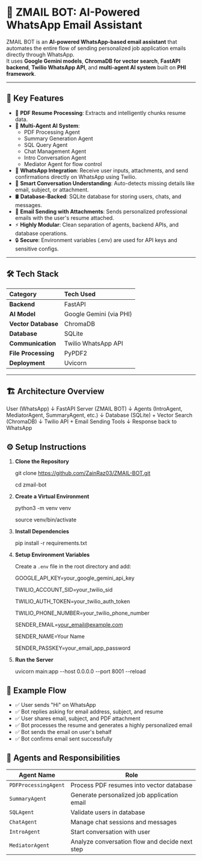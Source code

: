 # 🚀 ZMAIL BOT: AI-Powered WhatsApp Email Assistant

ZMAIL BOT is an **AI-powered WhatsApp-based email assistant** that automates the entire flow of sending personalized job application emails directly through WhatsApp.  
It uses **Google Gemini models**, **ChromaDB for vector search**, **FastAPI backend**, **Twilio WhatsApp API**, and **multi-agent AI system** built on **PHI framework**.

---

## 🌟 Key Features

- 📄 **PDF Resume Processing**: Extracts and intelligently chunks resume data.
- 🤖 **Multi-Agent AI System**:
  - PDF Processing Agent
  - Summary Generation Agent
  - SQL Query Agent
  - Chat Management Agent
  - Intro Conversation Agent
  - Mediator Agent for flow control
- 💬 **WhatsApp Integration**: Receive user inputs, attachments, and send confirmations directly on WhatsApp using Twilio.
- 🧠 **Smart Conversation Understanding**: Auto-detects missing details like email, subject, or attachment.
- 🛢️ **Database-Backed**: SQLite database for storing users, chats, and messages.
- 📧 **Email Sending with Attachments**: Sends personalized professional emails with the user's resume attached.
- ⚡ **Highly Modular**: Clean separation of agents, backend APIs, and database operations.
- 🔒 **Secure**: Environment variables (.env) are used for API keys and sensitive configs.

---

## 🛠️ Tech Stack

| Category            | Tech Used                   |
|:---------------------|:-----------------------------|
| **Backend**           | FastAPI |
| **AI Model**          | Google Gemini (via PHI) |
| **Vector Database**   | ChromaDB |
| **Database**          | SQLite |
| **Communication**     | Twilio WhatsApp API |
| **File Processing**   | PyPDF2 |
| **Deployment**        | Uvicorn |

---

## 🏗️ Architecture Overview


User (WhatsApp) 
    ↓
FastAPI Server (ZMAIL BOT)
    ↓
Agents (IntroAgent, MediatorAgent, SummaryAgent, etc.)
    ↓
Database (SQLite) + Vector Search (ChromaDB)
    ↓
Twilio API + Email Sending Tools
    ↓
Response back to WhatsApp



## ⚙️ Setup Instructions

1. **Clone the Repository**
   
   git clone https://github.com/ZainRaz03/ZMAIL-BOT.git
   
   cd zmail-bot
  

3. **Create a Virtual Environment**

   python3 -m venv venv
   
   source venv/bin/activate
   

5. **Install Dependencies**
   
   pip install -r requirements.txt
   

6. **Setup Environment Variables**

   Create a `.env` file in the root directory and add:
   
   GOOGLE_API_KEY=your_google_gemini_api_key
   
   TWILIO_ACCOUNT_SID=your_twilio_sid
   
   TWILIO_AUTH_TOKEN=your_twilio_auth_token
   
   TWILIO_PHONE_NUMBER=your_twilio_phone_number
   
   SENDER_EMAIL=your_email@example.com
   
   SENDER_NAME=Your Name
   
   SENDER_PASSKEY=your_email_app_password
  

8. **Run the Server**
   
   uvicorn main:app --host 0.0.0.0 --port 8001 --reload




## 📑 Example Flow

- ✅ User sends "Hi" on WhatsApp
- ✅ Bot replies asking for email address, subject, and resume
- ✅ User shares email, subject, and PDF attachment
- ✅ Bot processes the resume and generates a highly personalized email
- ✅ Bot sends the email on user's behalf
- ✅ Bot confirms email sent successfully



## 🧩 Agents and Responsibilities

| Agent Name           | Role |
|----------------------|-----|
| `PDFProcessingAgent`  | Process PDF resumes into vector database |
| `SummaryAgent`        | Generate personalized job application email |
| `SQLAgent`            | Validate users in database |
| `ChatAgent`           | Manage chat sessions and messages |
| `IntroAgent`          | Start conversation with user |
| `MediatorAgent`       | Analyze conversation flow and decide next step |



